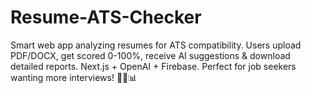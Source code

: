 # Resume-ATS-Checker
Smart web app analyzing resumes for ATS compatibility. Users upload PDF/DOCX, get scored 0-100%, receive AI suggestions &amp; download detailed reports. Next.js + OpenAI + Firebase. Perfect for job seekers wanting more interviews! 💼🤖📊
